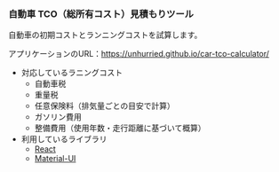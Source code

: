 ### 自動車 TCO（総所有コスト）見積もりツール

自動車の初期コストとランニングコストを試算します。

アプリケーションのURL：https://unhurried.github.io/car-tco-calculator/

* 対応しているラニングコスト
  * 自動車税
  * 重量税
  * 任意保険料（排気量ごとの目安で計算）
  * ガソリン費用
  * 整備費用（使用年数・走行距離に基づいて概算）
* 利用しているライブラリ
  * [React](https://facebook.github.io/react/)
  * [Material-UI](http://www.material-ui.com/)